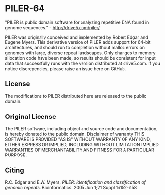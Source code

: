 # PILER-64
"PILER is public domain software for analyzing repetitive DNA found in genome sequences." - http://drive5.com/piler/

PILER was originally conceived and implemented by Robert Edgar and Eugene Myers. This derivative version of PILER adds support for 64-bit architectures, and should run to completion without malloc errors on genomes with large, diverse repeat landscapes. Only changes to memory allocation code have been made, so results should be consistent for input data that successfully runs with the version distributed at drive5.com. If you notice discrepencies, please raise an issue here on GitHub. 

## License
The modifications to PILER distributed here are released to the public domain.

## Original License
The PILER software, including object and source code and documentation, is hereby donated to the public domain.
Disclaimer of warranty
THIS SOFTWARE IS PROVIDED "AS IS" WITHOUT WARRANTY OF ANY KIND, EITHER EXPRESS OR IMPLIED, INCLUDING WITHOUT LIMITATION IMPLIED WARRANTIES OF MERCHANTABILITY AND FITNESS FOR A PARTICULAR PURPOSE.

## Citing
R.C. Edgar and E.W. Myers, *PILER: identification and classification of genomic repeats.*
Bioinformatics. 2005 Jun 1;21 Suppl 1:i152-i158

